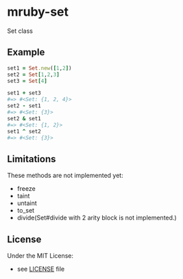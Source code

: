 # mruby-set

Set class

## Example

```ruby
set1 = Set.new([1,2])
set2 = Set[1,2,3]
set3 = Set[4]

set1 + set3
#=> #<Set: {1, 2, 4}>
set2 - set1
#=> #<Set: {3}>
set2 & set1
#=> #<Set: {1, 2}>
set1 ^ set2
#=> #<Set: {3}>
```

## Limitations

These methods are not implemented yet:

- freeze
- taint
- untaint
- to_set
- divide(Set#divide with 2 arity block is not implemented.)

## License

Under the MIT License:

- see [LICENSE](LICENSE) file
